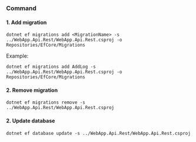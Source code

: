 ### Command
#### 1. Add migration
```
dotnet ef migrations add <MigrationName> -s ../WebApp.Api.Rest/WebApp.Api.Rest.csproj -o Repositories/EfCore/Migrations
```
Example:
```
dotnet ef migrations add AddLog -s ../WebApp.Api.Rest/WebApp.Api.Rest.csproj -o Repositories/EfCore/Migrations
```

#### 2. Remove migration
```
dotnet ef migrations remove -s ../WebApp.Api.Rest/WebApp.Api.Rest.csproj
```

#### 2. Update database
```
dotnet ef database update -s ../WebApp.Api.Rest/WebApp.Api.Rest.csproj
```